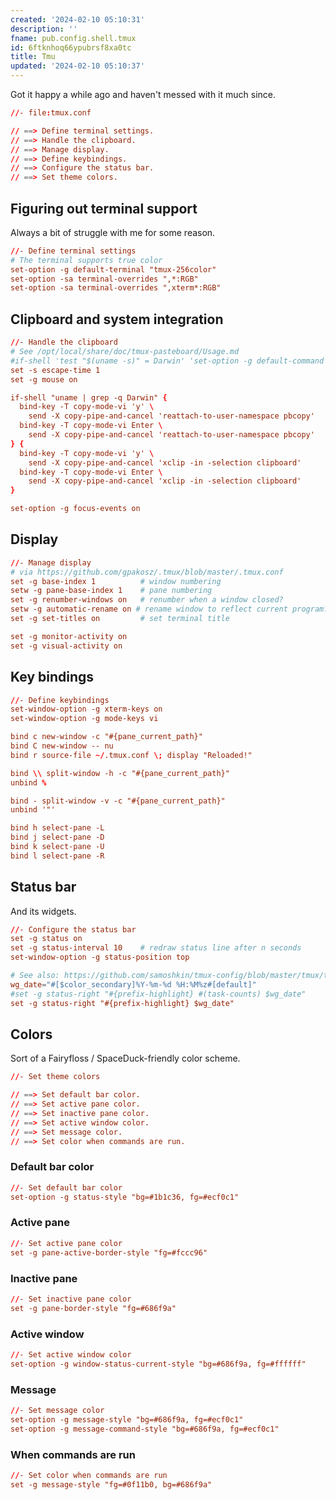 ```yaml
---
created: '2024-02-10 05:10:31'
description: ''
fname: pub.config.shell.tmux
id: 6ftknhoq66ypubrsf8xa0tc
title: Tmu
updated: '2024-02-10 05:10:37'
---
```


Got it happy a while ago and haven't messed with it much since.

```conf
//- file:tmux.conf

// ==> Define terminal settings.
// ==> Handle the clipboard.
// ==> Manage display.
// ==> Define keybindings.
// ==> Configure the status bar.
// ==> Set theme colors.
```

## Figuring out terminal support

Always a bit of struggle with me for some reason.

```conf
//- Define terminal settings
# The terminal supports true color
set-option -g default-terminal "tmux-256color"
set-option -sa terminal-overrides ",*:RGB"
set-option -sa terminal-overrides ",xterm*:RGB"
```

## Clipboard and system integration

```conf
//- Handle the clipboard
# See /opt/local/share/doc/tmux-pasteboard/Usage.md
#if-shell 'test "$(uname -s)" = Darwin' 'set-option -g default-command "exec reattach-to-user-namespace -l zsh"'
set -s escape-time 1
set -g mouse on

if-shell "uname | grep -q Darwin" {
  bind-key -T copy-mode-vi 'y' \
    send -X copy-pipe-and-cancel 'reattach-to-user-namespace pbcopy'
  bind-key -T copy-mode-vi Enter \
    send -X copy-pipe-and-cancel 'reattach-to-user-namespace pbcopy'
} {
  bind-key -T copy-mode-vi 'y' \
    send -X copy-pipe-and-cancel 'xclip -in -selection clipboard'
  bind-key -T copy-mode-vi Enter \
    send -X copy-pipe-and-cancel 'xclip -in -selection clipboard'
}

set-option -g focus-events on
```

## Display

```conf
//- Manage display
# via https://github.com/gpakosz/.tmux/blob/master/.tmux.conf
set -g base-index 1          # window numbering
setw -g pane-base-index 1    # pane numbering
set -g renumber-windows on   # renumber when a window closed?
setw -g automatic-rename on # rename window to reflect current program?
set -g set-titles on         # set terminal title

set -g monitor-activity on
set -g visual-activity on
```

## Key bindings

```conf
//- Define keybindings
set-window-option -g xterm-keys on
set-window-option -g mode-keys vi

bind c new-window -c "#{pane_current_path}"
bind C new-window -- nu
bind r source-file ~/.tmux.conf \; display "Reloaded!"

bind \\ split-window -h -c "#{pane_current_path}"
unbind %

bind - split-window -v -c "#{pane_current_path}"
unbind '"'

bind h select-pane -L
bind j select-pane -D
bind k select-pane -U
bind l select-pane -R
```

## Status bar

And its widgets.

```conf
//- Configure the status bar
set -g status on
set -g status-interval 10    # redraw status line after n seconds
set-window-option -g status-position top

# See also: https://github.com/samoshkin/tmux-config/blob/master/tmux/tmux.conf
wg_date="#[$color_secondary]%Y-%m-%d %H:%M%z#[default]"
#set -g status-right "#{prefix-highlight} #(task-counts) $wg_date"
set -g status-right "#{prefix-highlight} $wg_date"
```

## Colors

Sort of a Fairyfloss / SpaceDuck-friendly color scheme.

```conf
//- Set theme colors

// ==> Set default bar color.
// ==> Set active pane color.
// ==> Set inactive pane color.
// ==> Set active window color.
// ==> Set message color.
// ==> Set color when commands are run.
```

### Default bar color

```conf
//- Set default bar color
set-option -g status-style "bg=#1b1c36, fg=#ecf0c1"
```

### Active pane

```conf
//- Set active pane color
set -g pane-active-border-style "fg=#fccc96"
```

### Inactive pane

```conf
//- Set inactive pane color
set -g pane-border-style "fg=#686f9a"
```

### Active window

```conf
//- Set active window color
set-option -g window-status-current-style "bg=#686f9a, fg=#ffffff"
```

### Message

```conf
//- Set message color
set-option -g message-style "bg=#686f9a, fg=#ecf0c1"
set-option -g message-command-style "bg=#686f9a, fg=#ecf0c1"
```

### When commands are run

```conf
//- Set color when commands are run
set -g message-style "fg=#0f11b0, bg=#686f9a"
```